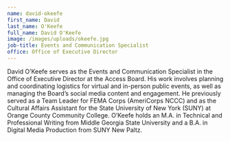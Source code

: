 ```yaml
---
name: david-okeefe
first_name: David
last_name: O'Keefe
full_name: David O'Keefe
image: /images/uploads/okeefe.jpg
job-title: Events and Communication Specialist
office: Office of Executive Director
---
```

David O’Keefe serves as the Events and Communication Specialist in the Office of Executive Director at the Access Board. His work involves planning and coordinating logistics for virtual and in-person public events, as well as managing the Board’s social media content and engagement. He previously served as a Team Leader for FEMA Corps (AmeriCorps NCCC) and as the Cultural Affairs Assistant for the State University of New York (SUNY) at Orange County Community College. O’Keefe holds an M.A. in Technical and Professional Writing from Middle Georgia State University and a B.A. in Digital Media Production from SUNY New Paltz.
